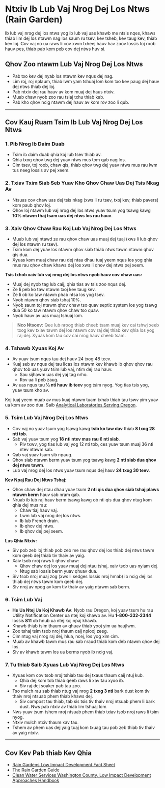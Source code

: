 # Ntxiv Ib Lub Vaj Nrog Dej Los Ntws (Rain Garden)

Ib lub vaj nrog dej los ntws yog ib lub vaj uas khawb me ntsis nqes, khaws thiab lim dej los ntawm nag los saum ru tsev, kev tsheb, kev taug kev, thiab kev loj. Cov vaj no ua raws li cov xwm txheej hauv hav zoov lossis toj roob hauv pes, thiab pab kom peb cov dej ntws huv si.

## Qhov Zoo ntawm Lub Vaj Nrog Dej Los Ntws

- Pab txo kev dej nyab los ntawm kev nqus dej nag.
- Lim roj, roj nplaum, thiab lwm yam tshuaj lom kom txo kev paug dej hauv dej ntws thiab dej loj.
- Pab ntxiv dej rau hauv av kom muaj dej haus ntxiv.
- Muab chaw nyob zoo rau tsiaj txhu thiab kab.
- Pab kho qhov ncig ntawm dej hauv av kom rov zoo li qub.

---

## Cov Kauj Ruam Tsim Ib Lub Vaj Nrog Dej Los Ntws

### 1. Pib Nrog Ib Daim Duab

- Tsim ib daim duab qhia koj lub tsev thiab av.
- Qhia txog qhov twg dej yuav ntws mus tom qab nag los.
- Cim tsev, toj roob, chaw qis, thiab qhov twg dej yuav ntws mus rau lwm tus neeg lossis av pej xeem.

### 2. Txiav Txim Siab Seb Yuav Kho Qhov Chaw Uas Dej Tsis Nkag Av

- Ntsuas cov chaw uas dej tsis nkag (xws li ru tsev, txoj kev, thiab pavers) kom paub qhov loj.
- Qhov loj ntawm lub vaj nrog dej los ntws yuav tsum yog tsawg kawg **10% ntawm thaj tsam uas dej ntws los rau hauv**.

### 3. Xaiv Qhov Chaw Rau Koj Lub Vaj Nrog Dej Los Ntws

- Muab lub vaj ntawd ze rau qhov chaw uas muaj dej tuaj (xws li lub qhov dej los ntawm ru tsev).
- Tsim kom dej yuav los ntawm qhov siab thiab ntws tawm ntawm qhov qis dua.
- Xyuas kom muaj chaw rau dej ntau dhau tuaj yeem nqus los yog qhia mus rau qhov chaw khaws dej los xws li qhov dej ntws pej xeem.

**Tsis txhob xaiv lub vaj nrog dej los ntws nyob hauv cov chaw uas:**

- Muaj dej nyob tag lub caij, qhia tias av tsis zoo nqus dej.
- Ze li peb ko taw ntawm txoj kev taug kev.
- Ze li ob ko taw ntawm phab ntsa los yog tsev.
- Nyob ntawm qhov siab tshaj 10%.
- Nyob saum toj ntawm qhov chaw tso quav septic system los yog tsawg dua 50 ko taw ntawm qhov chaw tso quav.
- Nyob hauv av uas muaj tshuaj lom.

> **Nco Ntsoov:** Qee lub nroog thiab cheeb tsam muaj kev cai tshwj xeeb txog kev txiav tawm dej los ntawm cov raj dej thiab kev qhia los yog raj dej. Xyuas kom tau cov cai nrog hauv cheeb tsam.

### 4. Tshawb Xyuas Koj Av

- Av yuav tsum nqus tau dej hauv 24 txog 48 teev.
- Kuaj seb av nqus dej tau licas los ntawm kev khawb ib qhov qhov rau qhov tob uas yuav tsim lub vaj, ntim dej rau hauv.
  - Sau sijhawm uas dej yaj tag nrho.
  - Rov ua li peb zaug.
- Av uas nqus tau **½ nti hauv ib teev** yog tsim nyog. Yog tias tsis yog, yuav tsum kho av.

Koj tuaj yeem muab av mus kuaj ntawm tuam txhab thiab tau tswv yim yuav ua kom av zoo dua. Saib [Analytical Laboratories Serving Oregon](https://catalog.extension.oregonstate.edu/sites/catalog/files/project/pdf/em8677.pdf).

### 5. Tsim Lub Vaj Nrog Dej Los Ntws

- Cov vaj no yuav tsum yog tsawg kawg **tsib ko taw dav** thiab **8 txog 28 nti tob**.
- Sab vaj yuav tsum yog **18 nti ntev mus rau 6 nti siab**.
  - Piv txwv, yog tias lub vaj yog 12 nti tob, ces yuav tsum muaj 36 nti ntev ntawm sab.
- Qab vaj yuav tsum sib npaug.
- Qhov siab ntawm berm yuav tsum yog tsawg kawg **2 nti siab dua qhov dej ntws tawm**.
- Lub vaj nrog dej los ntws yuav tsum nqus dej hauv **24 txog 30 teev**.

**Kev Npaj Rau Dej Ntws Tshaj:**

- Qhov chaw dej ntau dhau yuav tsum **2 nti qis dua qhov siab tshaj plaws ntawm berm** hauv sab nram qab.
- Nruab ib lub raj hauv berm tsawg kawg ob nti qis dua qhov ntug kom qhia dej mus rau:
  - Chaw tiaj hauv vaj.
  - Lwm lub vaj nrog dej los ntws.
  - Ib lub French drain.
  - Ib qhov dej ntws.
  - Ib qhov dej pej xeem.

**Lus Qhia Ntxiv:**

- Siv pob zeb loj thiab pob zeb me rau qhov dej los thiab dej ntws tawm kom qeeb dej thiab tiv thaiv av yaig.
- Xaiv tsob nroj raws li qhov chaw:
  - Qhov chaw dej los yuav muaj dej ntau tshaj, xaiv tsob uas nyiam dej.
  - Ntug sab lossis berm yuav qhuav dua.
- Siv tsob nroj muaj zog (xws li sedges lossis nroj hmab) ib ncig dej los thiab dej ntws tawm kom qeeb dej.
- Siv nroj av npog av kom tiv thaiv av yaig ntawm sab berm.

### 6. Tsim Lub Vaj

- **Hu Ua Ntej Ua Koj Khawb Av:** Nyob rau Oregon, koj yuav tsum hu rau Utility Notification Center ua ntej koj khawb av. Hu **1-800-332-2344** lossis **811** ob hnub ua ntej koj npaj khawb.
- Khawb thiab tsim thaum av qhuav thiab yooj yim ua haujlwm.
- Zoo tshaj tsim tsob nroj thaum caij nplooj zeeg.
- Cim ntug vaj nrog raj dej, hlua, ncej, los yog xim cim.
- Muab av khawb tawm mus rau sab nraud thiab kom deb ntawm qhov dej los.
- Siv av khawb tawm los ua berms nyob ib ncig vaj.

### 7. Tu thiab Saib Xyuas Lub Vaj Nrog Dej Los Ntws

- Xyuas kom cov tsob nroj tshiab tau dej txaus thaum caij ntuj kub.
  - Qhia dej kom tob thiab qeeb raws li xav tau xyoo ib.
  - Siv raj dej soaker pab tau zoo.
- Tso mulch rau sab thiab ntug vaj nrog **2 txog 3 nti** bark dust kom tiv thaiv nroj ntsuab phem thiab khaws dej.
  - Siv compost tau thiab, tab sis tsis tiv thaiv nroj ntsuab phem li bark dust. Nws pab ntxiv av thiab lim tshuaj lom.
- Nws yuav tsum tshem nroj ntsuab phem thiab txiav tsob nroj raws li tsim nyog.
- Ntxiv mulch ntxiv thaum xav tau.
- Tshem av phem uas dej yaig tuaj kom txuag tau pob zeb thiab tiv thaiv av yaig ntxiv.

---

## Cov Kev Pab thiab Kev Qhia

- [Rain Gardens Low Impact Development Fact Sheet](https://catalog.extension.oregonstate.edu/sites/catalog/files/project/pdf/em9207.pdf)
- [The Rain Garden Guide](https://seagrant.oregonstate.edu/sgpubs/oregon-rain-garden-guide)
- [Clean Water Services Washington County, Low Impact Development Approaches Handbook](https://cleanwaterservices.org/development/dnc/lida/)
